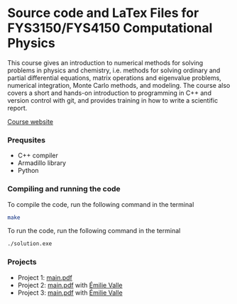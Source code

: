 # Source code and LaTex Files for FYS3150/FYS4150 Computational Physics

This course gives an introduction to numerical methods for solving problems in physics and chemistry, i.e. methods for solving ordinary and partial differential equations, matrix operations and eigenvalue problems, numerical integration, Monte Carlo methods, and modeling. The course also covers a short and hands-on introduction to programming in C++ and version control with git, and provides training in how to write a scientific report.

[Course website](https://www.uio.no/studier/emner/matnat/fys/FYS3150/index-eng.html)

### Prequsites
- C++ compiler
- Armadillo library
- Python

### Compiling and running the code
To compile the code, run the following command in the terminal
```zsh
make
```
To run the code, run the following command in the terminal
```zsh
./solution.exe  
```
### Projects
- Project 1: [main.pdf](./project1/main.pdf)
- Project 2: [main.pdf](./project2/main.pdf) with [Émilie Valle](https://github.uio.no/emilival)
- Project 3: [main.pdf](./project3/main.pdf) with [Émilie Valle](https://github.uio.no/emilival)